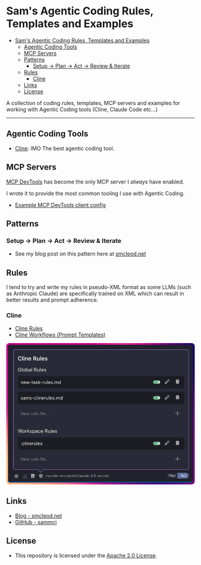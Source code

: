 # Sam's Agentic Coding Rules, Templates and Examples

- [Sam's Agentic Coding Rules, Templates and Examples](#sams-agentic-coding-rules-templates-and-examples)
  - [Agentic Coding Tools](#agentic-coding-tools)
  - [MCP Servers](#mcp-servers)
  - [Patterns](#patterns)
    - [Setup -\> Plan -\> Act -\> Review \& Iterate](#setup---plan---act---review--iterate)
  - [Rules](#rules)
    - [Cline](#cline)
  - [Links](#links)
  - [License](#license)

A collection of coding rules, templates, MCP servers and examples for working with Agentic Coding tools (Cline, Claude Code etc...)

---

## Agentic Coding Tools

- [Cline](https://cline.bot): IMO The best agentic coding tool.

## MCP Servers

[MCP DevTools](https://github.com/sammcj/mcp-devtools) has become the only MCP server I _always_ have enabled.

I wrote it to provide the most common tooling I use with Agentic Coding.

- [Example MCP DevTools client config](https://github.com/sammcj/agentic-coding/blob/main/MCP/mcp-config-mvp.json)

## Patterns

### Setup -> Plan -> Act -> Review & Iterate

- See my blog post on this pattern here at [smcleod.net](https://smcleod.net)

## Rules

I tend to try and write my rules in pseudo-XML format as some LLMs (such as Anthropic Claude) are specifically trained on XML which can result in better results and prompt adherence.

### Cline

- [Cline Rules](./Cline/Rules/)
- [Cline Workflows (Prompt Templates)](./Cline/Workflows/)

![clinerules setting](clinerules-setting.png)

## Links

- [Blog - smcleod.net](https://smcleod.net)
- [GitHub - sammcj](https://github.com/sammcj)

## License

- This repository is licensed under the [Apache 2.0 License](./LICENSE).
